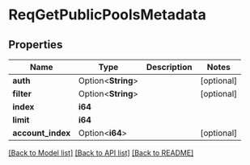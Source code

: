 # ReqGetPublicPoolsMetadata

## Properties

Name | Type | Description | Notes
------------ | ------------- | ------------- | -------------
**auth** | Option<**String**> |  | [optional]
**filter** | Option<**String**> |  | [optional]
**index** | **i64** |  | 
**limit** | **i64** |  | 
**account_index** | Option<**i64**> |  | [optional]

[[Back to Model list]](../README.md#documentation-for-models) [[Back to API list]](../README.md#documentation-for-api-endpoints) [[Back to README]](../README.md)


